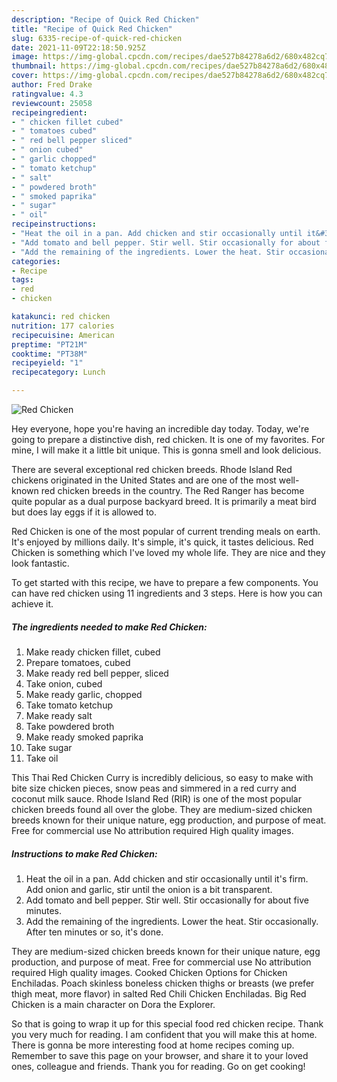 ```yaml
---
description: "Recipe of Quick Red Chicken"
title: "Recipe of Quick Red Chicken"
slug: 6335-recipe-of-quick-red-chicken
date: 2021-11-09T22:18:50.925Z
image: https://img-global.cpcdn.com/recipes/dae527b84278a6d2/680x482cq70/red-chicken-recipe-main-photo.jpg
thumbnail: https://img-global.cpcdn.com/recipes/dae527b84278a6d2/680x482cq70/red-chicken-recipe-main-photo.jpg
cover: https://img-global.cpcdn.com/recipes/dae527b84278a6d2/680x482cq70/red-chicken-recipe-main-photo.jpg
author: Fred Drake
ratingvalue: 4.3
reviewcount: 25058
recipeingredient:
- " chicken fillet cubed"
- " tomatoes cubed"
- " red bell pepper sliced"
- " onion cubed"
- " garlic chopped"
- " tomato ketchup"
- " salt"
- " powdered broth"
- " smoked paprika"
- " sugar"
- " oil"
recipeinstructions:
- "Heat the oil in a pan. Add chicken and stir occasionally until it&#39;s firm. Add onion and garlic, stir until the onion is a bit transparent."
- "Add tomato and bell pepper. Stir well. Stir occasionally for about five minutes."
- "Add the remaining of the ingredients. Lower the heat. Stir occasionally. After ten minutes or so, it&#39;s done."
categories:
- Recipe
tags:
- red
- chicken

katakunci: red chicken 
nutrition: 177 calories
recipecuisine: American
preptime: "PT21M"
cooktime: "PT38M"
recipeyield: "1"
recipecategory: Lunch

---
```



![Red Chicken](https://img-global.cpcdn.com/recipes/dae527b84278a6d2/680x482cq70/red-chicken-recipe-main-photo.jpg)

Hey everyone, hope you're having an incredible day today. Today, we're going to prepare a distinctive dish, red chicken. It is one of my favorites. For mine, I will make it a little bit unique. This is gonna smell and look delicious.

There are several exceptional red chicken breeds. Rhode Island Red chickens originated in the United States and are one of the most well-known red chicken breeds in the country. The Red Ranger has become quite popular as a dual purpose backyard breed. It is primarily a meat bird but does lay eggs if it is allowed to.

Red Chicken is one of the most popular of current trending meals on earth. It's enjoyed by millions daily. It's simple, it's quick, it tastes delicious. Red Chicken is something which I've loved my whole life. They are nice and they look fantastic.


To get started with this recipe, we have to prepare a few components. You can have red chicken using 11 ingredients and 3 steps. Here is how you can achieve it.

<!--inarticleads1-->

##### The ingredients needed to make Red Chicken:

1. Make ready  chicken fillet, cubed
1. Prepare  tomatoes, cubed
1. Make ready  red bell pepper, sliced
1. Take  onion, cubed
1. Make ready  garlic, chopped
1. Take  tomato ketchup
1. Make ready  salt
1. Take  powdered broth
1. Make ready  smoked paprika
1. Take  sugar
1. Take  oil


This Thai Red Chicken Curry is incredibly delicious, so easy to make with bite size chicken pieces, snow peas and simmered in a red curry and coconut milk sauce. Rhode Island Red (RIR) is one of the most popular chicken breeds found all over the globe. They are medium-sized chicken breeds known for their unique nature, egg production, and purpose of meat. Free for commercial use No attribution required High quality images. 

<!--inarticleads2-->

##### Instructions to make Red Chicken:

1. Heat the oil in a pan. Add chicken and stir occasionally until it&#39;s firm. Add onion and garlic, stir until the onion is a bit transparent.
1. Add tomato and bell pepper. Stir well. Stir occasionally for about five minutes.
1. Add the remaining of the ingredients. Lower the heat. Stir occasionally. After ten minutes or so, it&#39;s done.


They are medium-sized chicken breeds known for their unique nature, egg production, and purpose of meat. Free for commercial use No attribution required High quality images. Cooked Chicken Options for Chicken Enchiladas. Poach skinless boneless chicken thighs or breasts (we prefer thigh meat, more flavor) in salted Red Chili Chicken Enchiladas. Big Red Chicken is a main character on Dora the Explorer. 

So that is going to wrap it up for this special food red chicken recipe. Thank you very much for reading. I am confident that you will make this at home. There is gonna be more interesting food at home recipes coming up. Remember to save this page on your browser, and share it to your loved ones, colleague and friends. Thank you for reading. Go on get cooking!
